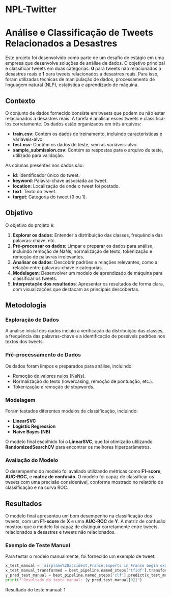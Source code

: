 # NPL-Twitter

# Análise e Classificação de Tweets Relacionados a Desastres

Este projeto foi desenvolvido como parte de um desafio de estágio em uma empresa que desenvolve soluções de análise de dados. O objetivo principal é classificar tweets em duas categorias: **0** para tweets não relacionados a desastres reais e **1** para tweets relacionados a desastres reais. Para isso, foram utilizadas técnicas de manipulação de dados, processamento de linguagem natural (NLP), estatística e aprendizado de máquina.

## Contexto

O conjunto de dados fornecido consiste em tweets que podem ou não estar relacionados a desastres reais. A tarefa é analisar esses tweets e classificá-los corretamente. Os dados estão organizados em três arquivos:

- **train.csv**: Contém os dados de treinamento, incluindo características e variáveis-alvo.
- **test.csv**: Contém os dados de teste, sem as variáveis-alvo.
- **sample_submission.csv**: Contém as respostas para o arquivo de teste, utilizado para validação.

As colunas presentes nos dados são:

- **id**: Identificador único do tweet.
- **keyword**: Palavra-chave associada ao tweet.
- **location**: Localização de onde o tweet foi postado.
- **text**: Texto do tweet.
- **target**: Categoria do tweet (0 ou 1).

## Objetivo

O objetivo do projeto é:

1. **Explorar os dados**: Entender a distribuição das classes, frequência das palavras-chave, etc.
2. **Pré-processar os dados**: Limpar e preparar os dados para análise, incluindo remoção de NaNs, normalização de texto, tokenização e remoção de palavras irrelevantes.
3. **Analisar os dados**: Descobrir padrões e relações relevantes, como a relação entre palavras-chave e categorias.
4. **Modelagem**: Desenvolver um modelo de aprendizado de máquina para classificar os tweets.
5. **Interpretação dos resultados**: Apresentar os resultados de forma clara, com visualizações que destacam as principais descobertas.

## Metodologia

### Exploração de Dados

A análise inicial dos dados incluiu a verificação da distribuição das classes, a frequência das palavras-chave e a identificação de possíveis padrões nos textos dos tweets.

### Pré-processamento de Dados

Os dados foram limpos e preparados para análise, incluindo:

- Remoção de valores nulos (NaNs).
- Normalização do texto (lowercasing, remoção de pontuação, etc.).
- Tokenização e remoção de stopwords.

### Modelagem

Foram testados diferentes modelos de classificação, incluindo:

- **LinearSVC**
- **Logistic Regression**
- **Naive Bayes (NB)**

O modelo final escolhido foi o **LinearSVC**, que foi otimizado utilizando **RandomizedSearchCV** para encontrar os melhores hiperparâmetros.

### Avaliação do Modelo

O desempenho do modelo foi avaliado utilizando métricas como **F1-score**, **AUC-ROC**, e **matriz de confusão**. O modelo foi capaz de classificar os tweets com uma precisão considerável, conforme mostrado no relatório de classificação e na curva ROC.

## Resultados

O modelo final apresentou um bom desempenho na classificação dos tweets, com um **F1-score** de **X** e uma **AUC-ROC** de **Y**. A matriz de confusão mostrou que o modelo foi capaz de distinguir corretamente entre tweets relacionados a desastres e tweets não relacionados.

### Exemplo de Teste Manual

Para testar o modelo manualmente, foi fornecido um exemplo de tweet:

```python
x_test_manual = 'airplane%20accident,France,Experts in France begin examining airplane debris found on Reunion Island: French air accident experts on Wedn'
x_test_manual_transformed = best_pipeline.named_steps['tfidf'].transform([x_test_manual])
y_pred_test_manual = best_pipeline.named_steps['clf'].predict(x_test_manual_transformed)
print(f"Resultado do teste manual: {y_pred_test_manual[0]}")
```
Resultado do teste manual: 1
